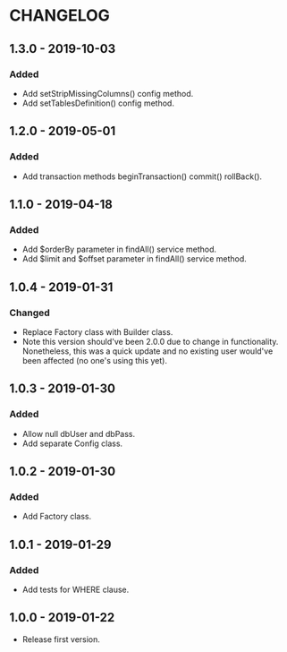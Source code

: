 # CHANGELOG

## 1.3.0 - 2019-10-03

### Added

- Add setStripMissingColumns() config method.
- Add setTablesDefinition() config method.

## 1.2.0 - 2019-05-01

### Added

- Add transaction methods beginTransaction() commit() rollBack().

## 1.1.0 - 2019-04-18

### Added

- Add $orderBy parameter in findAll() service method.
- Add $limit and $offset parameter in findAll() service method.

## 1.0.4 - 2019-01-31

### Changed

- Replace Factory class with Builder class.
- Note this version should've been 2.0.0 due to change in functionality. Nonetheless, this was a quick update and no existing user would've been affected (no one's using this yet).

## 1.0.3 - 2019-01-30

### Added

- Allow null dbUser and dbPass.
- Add separate Config class.

## 1.0.2 - 2019-01-30

### Added

- Add Factory class.

## 1.0.1 - 2019-01-29

### Added

- Add tests for WHERE clause.

## 1.0.0 - 2019-01-22

- Release first version.